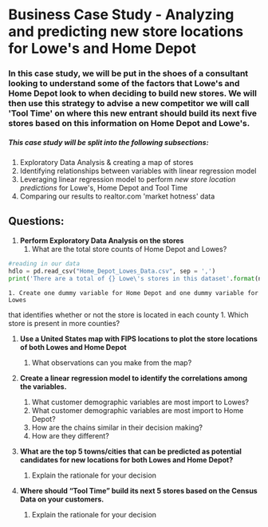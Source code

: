 # Business Case Study - Analyzing and predicting new store locations for Lowe's and Home Depot

### In this case study, we will be put in the shoes of a consultant looking to understand some of the factors that Lowe's and Home Depot look to when deciding to build new stores. We will then use this strategy to advise a new competitor we will call 'Tool Time' on where this new entrant should build its next five stores based on this information on Home Depot and Lowe's.

##### This case study will be split into the following subsections:

1. Exploratory Data Analysis & creating a map of stores
1. Identifying relationships between variables with linear regression model 
1. Leveraging linear regression model to perform _new store location predictions_ for Lowe's, Home Depot and Tool Time 
1. Comparing our results to realtor.com 'market hotness' data 


## Questions:
1. **Perform Exploratory Data Analysis on the stores**
	1. What are the total store counts of Home Depot and Lowes?
	
```python
#reading in our data 
hdlo = pd.read_csv("Home_Depot_Lowes_Data.csv", sep = ',')
print('There are a total of {} Lowe\'s stores in this dataset'.format(np.sum(hdlo.Lcount)))
```

	1. Create one dummy variable for Home Depot and one dummy variable for Lowes
that identifies whether or not the store is located in each county
	1. Which store is present in more counties?

1. **Use a United States map with FIPS locations to plot the store locations of both Lowes
and Home Depot**
	1. What observations can you make from the map?

1. **Create a linear regression model to identify the correlations among the variables.**
	1. What customer demographic variables are most import to Lowes?
	1. What customer demographic variables are most import to Home Depot?
	1. How are the chains similar in their decision making?
	1. How are they different?

1. **What are the top 5 towns/cities that can be predicted as potential candidates for new
locations for both Lowes and Home Depot?**
	1. Explain the rationale for your decision

1. **Where should “Tool Time” build its next 5 stores based on the Census Data on your
customers.**
	1. Explain the rationale for your decision

